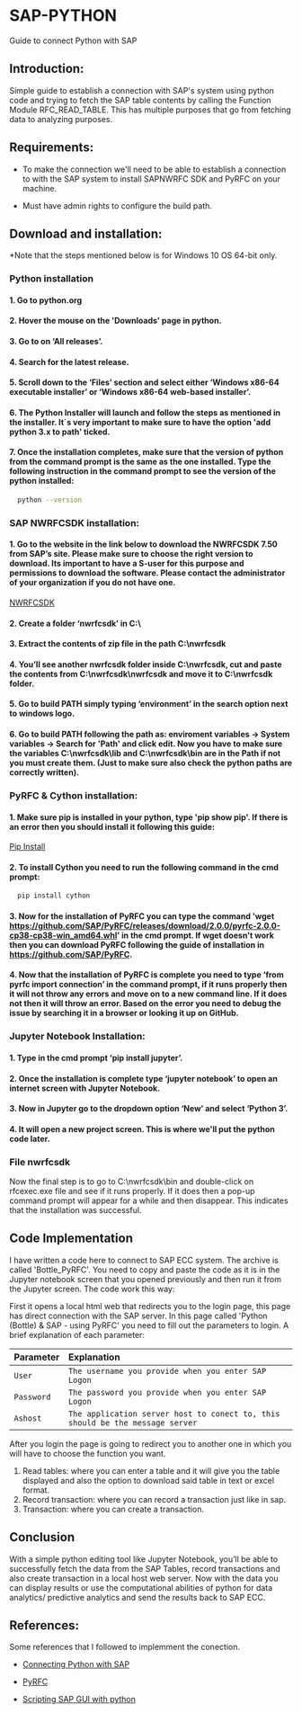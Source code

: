 # SAP-PYTHON

Guide to connect Python with SAP 

## Introduction:

Simple guide to establish a connection with SAP's system using python code and trying to fetch the SAP table contents by calling the Function Module RFC_READ_TABLE.
This has multiple purposes that go from fetching data to analyzing purposes.

## Requirements:

- To make the connection we'll need to be able to establish a connection to with the SAP system to install SAPNWRFC SDK and PyRFC on your machine.

- Must have admin rights to configure the build path.

## Download and installation:

*Note that the steps mentioned below is for Windows 10 OS 64-bit only.

### Python installation

#### 1. Go to python.org
#### 2. Hover the mouse on the 'Downloads' page in python.
#### 3. Go to  on ‘All releases’.
#### 4. Search for the latest release.
#### 5. Scroll down to the ‘Files’ section and select either ‘Windows x86-64 executable installer’ or ‘Windows x86-64 web-based installer’.
#### 6. The Python Installer will launch and follow the steps as mentioned in the installer. It´s very important to make sure to have the option 'add python 3.x to path' ticked.
#### 7. Once the installation completes, make sure that the version of python from the command prompt is the same as the one installed. Type the following instruction in the command prompt to see the version of the python installed:
```bash
  python --version
```

### SAP NWRFCSDK installation:

#### 1. Go to the website in the link below to download the NWRFCSDK 7.50 from SAP’s site. Please make sure to choose the right version to download.  Its important to have a S-user for this purpose and permissions to download the software. Please contact the administrator of your organization if you do not have one. 

[NWRFCSDK](https://launchpad.support.sap.com/#/softwarecenter/template/products/_APP=00200682500000001943&_EVENT=DISPHIER&HEADER=Y&FUNCTIONBAR=N&EVENT=TREE&NE=NAVIGATE&ENR=01200314690100002214&V=MAINT)
#### 2. Create a folder ‘nwrfcsdk’ in C:\

#### 3. Extract the contents of zip file in the path C:\nwrfcsdk

#### 4. You’ll see another nwrfcsdk folder inside C:\nwrfcsdk, cut and paste the contents from C:\nwrfcsdk\nwrfcsdk and move it to C:\nwrfcsdk folder.

#### 5. Go to build PATH simply typing ‘environment’ in the search option next to windows logo.

#### 6. Go to build PATH following the path as: enviroment variables -> System variables -> Search for 'Path' and click edit. Now you have to make sure the variables C:\nwrfcsdk\lib and C:\nwrfcsdk\bin are in the Path if not you must create them. (Just to make sure also check the python paths are correctly written).

### PyRFC & Cython installation:

#### 1. Make sure pip is installed in your python, type 'pip show pip'. If there is an error then you should install it following this guide: 
[Pip Install](https://pip.pypa.io/en/stable/installation/)

#### 2. To install Cython you need to run the following command in the cmd prompt:
```bash
  pip install cython
```

#### 3. Now for the installation of PyRFC you can type the command 'wget https://github.com/SAP/PyRFC/releases/download/2.0.0/pyrfc-2.0.0-cp38-cp38-win_amd64.whl' in the cmd prompt. If wget doesn't work then you can download PyRFC following the guide of installation in https://github.com/SAP/PyRFC.

#### 4. Now that the installation of PyRFC is complete you need to type  ‘from pyrfc import connection’ in the command prompt, if it runs properly then it will not throw any errors and move on to a new command line. If it does not then it will throw an error. Based on the error you need to debug the issue by searching it in a browser or looking it up on GitHub.

### Jupyter Notebook Installation:

#### 1. Type in the cmd prompt  ‘pip install jupyter’.

#### 2. Once the installation is complete type ‘jupyter notebook’ to open an internet screen with Jupyter Notebook.

#### 3. Now in Jupyter go to the dropdown option ‘New’ and select ‘Python 3’.

#### 4. It will open a new project screen. This is where we'll put the python code later.

### File nwrfcsdk
Now the final step is to go to C:\nwrfcsdk\bin and double-click on rfcexec.exe file and see if it runs properly. If it does then a pop-up command prompt will appear for a while and then disappear. This indicates that the installation was successful.

## Code Implementation

I have written a code here to connect to SAP ECC system. The archive is called 'Bottle_PyRFC'. 
You need to copy and paste the code as it is in the Jupyter notebook screen that you opened previously and then run it from the Jupyter screen.
The code work this way: 

First it opens a local html web that redirects you to the login page, this page has direct connection with the SAP server.
In this page called 'Python (Bottle) & SAP - using PyRFC' you need to fill out the parameters to login. A brief explanation of each parameter:

| Parameter     | Explanation     |
| :------------ | :-------------- |
| `User`        | `The username you provide when you enter SAP Logon`                           |
| `Password`    | `The password you provide when you enter SAP Logon`                           |
| `Ashost`      | `The application server host to conect to, this should be the message server` |


After you login the page is going to redirect you to another one in which you will have to choose the function you want.

1. Read tables: where you can enter a table and it will give you the table displayed and also the option to download said table in text or excel format.
2. Record transaction: where you can record a transaction just like in sap.
3. Transaction: where you can create a transaction.


## Conclusion

With a simple python editing tool like Jupyter Notebook, you’ll be able to successfully fetch the data from the SAP Tables, record transactions and also create transaction in a local host web server.
Now with the data you can display results or use the computational abilities of python for data analytics/ predictive analytics and send the results back to SAP ECC.


## References:

Some references that I followed to implemment the conection.

- [Connecting Python with SAP](https://blogs.sap.com/2020/06/09/connecting-python-with-sap-step-by-step-guide/)

- [PyRFC](https://github.com/SAP/PyRFC)

- [Scripting SAP GUI with python](https://setevalapinsap.com/2020/12/scripting-sap-with-python-%F0%9F%99%85%E2%80%8D%E2%99%82%EF%B8%8F%F0%9F%90%8D)

